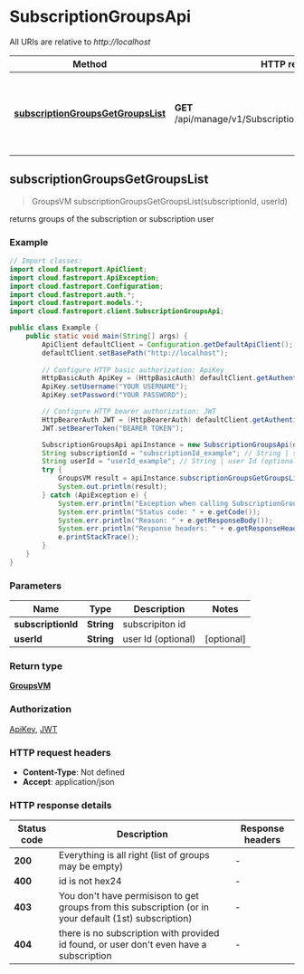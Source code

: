 # SubscriptionGroupsApi

All URIs are relative to *http://localhost*

Method | HTTP request | Description
------------- | ------------- | -------------
[**subscriptionGroupsGetGroupsList**](SubscriptionGroupsApi.md#subscriptionGroupsGetGroupsList) | **GET** /api/manage/v1/Subscriptions/{subscriptionId}/groups | returns groups of the subscription or subscription user



## subscriptionGroupsGetGroupsList

> GroupsVM subscriptionGroupsGetGroupsList(subscriptionId, userId)

returns groups of the subscription or subscription user

### Example

```java
// Import classes:
import cloud.fastreport.ApiClient;
import cloud.fastreport.ApiException;
import cloud.fastreport.Configuration;
import cloud.fastreport.auth.*;
import cloud.fastreport.models.*;
import cloud.fastreport.client.SubscriptionGroupsApi;

public class Example {
    public static void main(String[] args) {
        ApiClient defaultClient = Configuration.getDefaultApiClient();
        defaultClient.setBasePath("http://localhost");
        
        // Configure HTTP basic authorization: ApiKey
        HttpBasicAuth ApiKey = (HttpBasicAuth) defaultClient.getAuthentication("ApiKey");
        ApiKey.setUsername("YOUR USERNAME");
        ApiKey.setPassword("YOUR PASSWORD");

        // Configure HTTP bearer authorization: JWT
        HttpBearerAuth JWT = (HttpBearerAuth) defaultClient.getAuthentication("JWT");
        JWT.setBearerToken("BEARER TOKEN");

        SubscriptionGroupsApi apiInstance = new SubscriptionGroupsApi(defaultClient);
        String subscriptionId = "subscriptionId_example"; // String | subscripiton id
        String userId = "userId_example"; // String | user Id (optional)
        try {
            GroupsVM result = apiInstance.subscriptionGroupsGetGroupsList(subscriptionId, userId);
            System.out.println(result);
        } catch (ApiException e) {
            System.err.println("Exception when calling SubscriptionGroupsApi#subscriptionGroupsGetGroupsList");
            System.err.println("Status code: " + e.getCode());
            System.err.println("Reason: " + e.getResponseBody());
            System.err.println("Response headers: " + e.getResponseHeaders());
            e.printStackTrace();
        }
    }
}
```

### Parameters


Name | Type | Description  | Notes
------------- | ------------- | ------------- | -------------
 **subscriptionId** | **String**| subscripiton id |
 **userId** | **String**| user Id (optional) | [optional]

### Return type

[**GroupsVM**](GroupsVM.md)

### Authorization

[ApiKey](../README.md#ApiKey), [JWT](../README.md#JWT)

### HTTP request headers

- **Content-Type**: Not defined
- **Accept**: application/json


### HTTP response details
| Status code | Description | Response headers |
|-------------|-------------|------------------|
| **200** | Everything is all right (list of groups may be empty) |  -  |
| **400** | id is not hex24 |  -  |
| **403** | You don&#39;t have permisison to get groups from this subscription (or in your default (1st) subscription) |  -  |
| **404** | there is no subscription with provided id found, or user don&#39;t even have a subscription |  -  |

